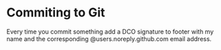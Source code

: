 # Commiting to Git
Every time you commit something add a DCO signature to footer with my name and the corresponding @users.noreply.github.com email address.